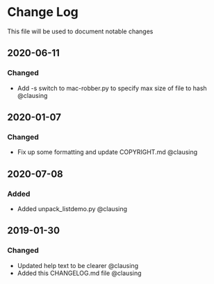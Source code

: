 # Change Log
This file will be used to document notable changes

## 2020-06-11
### Changed
- Add -s switch to mac-robber.py to specify max size of file to hash @clausing

## 2020-01-07
### Changed
- Fix up some formatting and update COPYRIGHT.md @clausing

## 2020-07-08
### Added
- Added unpack_listdemo.py @clausing

## 2019-01-30
### Changed
- Updated help text to be clearer @clausing
- Added this CHANGELOG.md file @clausing
